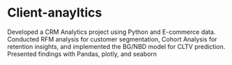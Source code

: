 # Client-anayltics
Developed a CRM Analytics project using Python and E-commerce data. Conducted RFM analysis for customer segmentation, Cohort Analysis for retention insights, and implemented the BG/NBD model for CLTV prediction. Presented findings with Pandas, plotly, and seaborn
